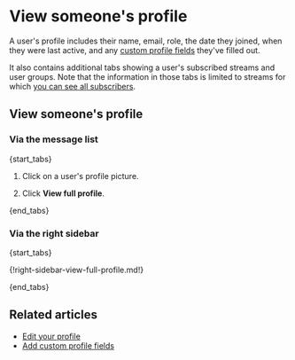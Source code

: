# View someone's profile

A user's profile includes their name, email, role, the date they joined,
when they were last active, and any
[custom profile fields](/help/add-custom-profile-fields) they've filled out.

It also contains additional tabs showing a user's subscribed streams
and user groups. Note that the information in those tabs is limited to
streams for which [you can see all subscribers](/help/stream-permissions).

## View someone's profile

### Via the message list

{start_tabs}

1. Click on a user's profile picture.

1. Click **View full profile**.

{end_tabs}

### Via the right sidebar

{start_tabs}

{!right-sidebar-view-full-profile.md!}

{end_tabs}

## Related articles

* [Edit your profile](/help/edit-your-profile)
* [Add custom profile fields](/help/add-custom-profile-fields)
